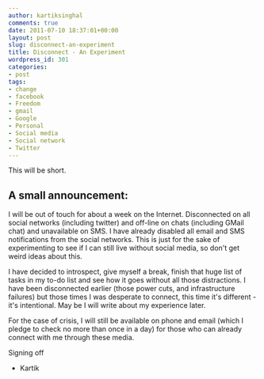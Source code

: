 ```yaml
---
author: kartiksinghal
comments: true
date: 2011-07-10 18:37:01+00:00
layout: post
slug: disconnect-an-experiment
title: Disconnect - An Experiment
wordpress_id: 301
categories:
- post
tags:
- change
- facebook
- Freedom
- gmail
- Google
- Personal
- Social media
- Social network
- Twitter
---
```


This will be short.


## A small announcement:


I will be out of touch for about a week on the Internet. Disconnected on all social networks (including twitter) and off-line on chats (including GMail chat) and unavailable on SMS. I have already disabled all email and SMS notifications from the social networks. This is just for the sake of experimenting to see if I can still live without social media, so don't get weird ideas about this.

I have decided to introspect, give myself a break, finish that huge list of tasks in my to-do list and see how it goes without all those distractions. I have been disconnected earlier (those power cuts, and infrastructure failures) but those times I was desperate to connect, this time it's different - it's intentional. May be I will write about my experience later.

For the case of crisis, I will still be available on phone and email (which I pledge to check no more than once in a day) for those who can already connect with me through these media.

Signing off  
- Kartik

